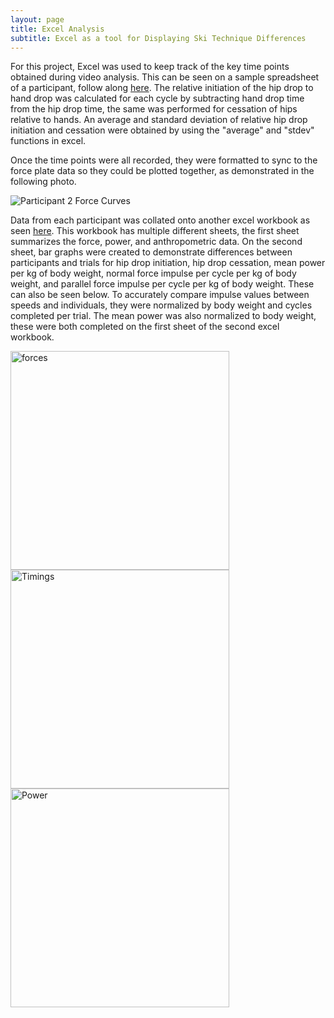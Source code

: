 ```yaml
---
layout: page
title: Excel Analysis 
subtitle: Excel as a tool for Displaying Ski Technique Differences
---
```


For this project, Excel was used to keep track of the key time points obtained during video analysis. This can be seen on a sample spreadsheet of a participant, follow along [here](https://1drv.ms/x/s!AvXJ6M2Wl3faglxvnmtcSAORzs8Q). The relative initiation of the hip drop to hand drop was calculated for each cycle by subtracting hand drop time from the hip drop time, the same was performed for cessation of hips relative to hands. An average and standard deviation of relative hip drop initiation and cessation were obtained by using the "average" and "stdev" functions in excel. 

Once the time points were all recorded, they were formatted to sync to the force plate data so they could be plotted together, as demonstrated in the following photo. 

 <img src="{{ 'assets/img/Participant2Forcegraphs.jpeg' | relative_url }}" alt="Participant 2 Force Curves" />

Data from each participant was collated onto another excel workbook as seen [here](https://1drv.ms/x/s!AvXJ6M2Wl3faglZQZQNzFrcqIG9f). This workbook has multiple different sheets, the first sheet summarizes the force, power, and anthropometric data. On the second sheet, bar graphs were created to demonstrate differences between participants and trials for hip drop initiation, hip drop cessation, mean power per kg of body weight, normal force impulse per cycle per kg of body weight, and parallel force impulse per cycle per kg of body weight. These can also be seen below. To accurately compare impulse values between speeds and individuals, they were normalized by body weight and cycles completed per trial. The mean power was also normalized to body weight, these were both completed on the first sheet of the second excel workbook. 

 <img width = 350 src="{{ 'assets/img/Impulses.png' | relative_url }}" alt="forces" class= "left" />
 <img width = 350 src="{{ 'assets/img/Timings.png' | relative_url }}" alt="Timings" class= "right" />
 <img width = 350 src="{{ 'assets/img/Power.png' | relative_url }}" alt="Power" class= "center" />
